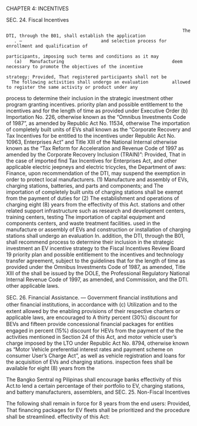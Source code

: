 
CHAPTER 4: INCENTIVES

SEC. 24. Fiscal Incentives

                                                                       The DTI, through the B01, shall establish the application
       . —                              and selection process for enrollment and qualification of
                                                                   participants, imposing such terms and conditions as it may
       (a)   Manufacturing                                         deem necessary to promote the objectives of the incentive
                                                                   strategy: Provided, That registered participants shall not be
      The following activities shall undergo an evaluation         allowed to register the same activity or product under any
process to determine their inclusion in the strategic investment   other program granting incentives.
priority plan and possible entitlement to the incentives and
for the length of time as provided under Executive Order                (b)   Importation
No. 226, otherwise known as the “Omnibus Investments Code
of 1987”, as amended by Republic Act No. 11534, otherwise               The importation of completely built units of EVs shall
known as the “Corporate Recovery and Tax Incentives for            be entitled to the incentives under Republic Act No. 10963,
Enterprises Act” and Title XIII of the National Internal           otherwise known as the “Tax Reform for Acceleration and
Revenue Code of 1997 as amended by the Corporate Recovery          Inclusion (TRAIN)”: Provided, That in the case of imported
find Tax Incentives for Enterprises Act, and other applicable      electric jeepneys and electric tricycles, the Department of
aws:                                                               Finance, upon recommendation of the DTI, may suspend the
                                                                   exemption in order to protect local manufacturers.
      (1) Manufacture and assembly of EVs, charging stations,
batteries, and parts and components; and                                The importation of completely built units of charging
                                                                   stations shall be exempt from the payment of duties for
     (2) The establishment and operations of charging              eight (8) years from the effectivity of this Act.
stations and other related support infrastructure such as
research and development centers, training centers, testing             The importation of capital equipment and components
centers, and waste treatment facilities.                           used in the manufacture or assembly of EVs and construction
                                                                   or installation of charging stations shall undergo an evaluation
    In. addition, the DTI, through the B01, shall recommend        process to determine their inclusion in the strategic investment
an EV incentive strategy to the Fiscal Incentives Review Board
                                                                                                                                     19
 priority plan and possible entitlement to the incentives and
                                                                    technology transfer agreement, subject to the guidelines that
 for the length of time as provided under the Omnibus
 Investments Code of 1987, as amended, Title XIII of the            shall be issued by the DOLE, the Professional Regulatory
 National Internal Revenue Code of 1997, as amended, and            Commission, and the DTI.
 other applicable laws.

 SEC. 26. Financial Assistance. — Government ﬁnancial institutions and other ﬁnancial institutions, in accordance with
       (c)    Utilization
                                                                    and to the extent allowed by the enabling provisions of their
                                                                    respective charters or applicable laws, are encouraged to
      A thirty percent (30%) discount for BEVs and fifteen
                                                                    provide concessional ﬁnancial packages for entities engaged in
percent (15%) discount for HEVs from the payment of the
                                                                    the activities mentioned in Section 24 of this Act, and
motor vehicle user’s charge imposed by the LTO under
Republic Act No. 8794, otherwise known as “Motor Vehicle            preferential interest rates and payment scheme on consumer
User’s Charge Act”, as well as vehicle registration and             loans for the acquisition of EVs and charging stations.
inspection fees shall be available for eight (8) years from the

The Bangko Sentral ng Pilipinas shall encourage banks effectivity of this Act.to lend a certain percentage of their portfolio to EV, charging
                                                                    stations, and battery manufacturers, assemblers, and
SEC. 25. Non-Fiscal Incentives

The following shall remain in force for 8 years from the       end users: Provided, That financing packages for EV ﬂeets shall be prioritized and the procedure shall be streamlined.
effectivity of this Act:

